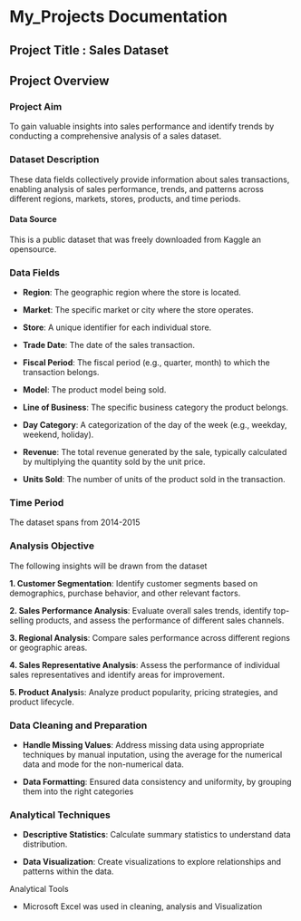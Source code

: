 # My_Projects Documentation

## Project Title : Sales Dataset

## Project Overview

### Project Aim
To gain valuable insights into sales performance and identify trends by conducting a comprehensive analysis of a sales dataset.

### Dataset Description
These data fields collectively provide information about sales transactions, enabling analysis of sales performance, trends, and patterns across different regions, markets, stores, products, and time periods.

#### Data Source 
This is a public dataset that was freely downloaded from Kaggle an opensource.

### Data Fields
- **Region**: The geographic region where the store is located.

- **Market**: The specific market or city where the store operates.

- **Store**: A unique identifier for each individual store.

- **Trade Date**: The date of the sales transaction.

- **Fiscal Period**: The fiscal period (e.g., quarter, month) to which the transaction belongs.

- **Model**: The product model being sold.

- **Line of Business**: The specific business category the product belongs.

- **Day Category**: A categorization of the day of the week (e.g., weekday, weekend, holiday).

- **Revenue**: The total revenue generated by the sale, typically calculated by multiplying the quantity sold by the unit price.

- **Units Sold**: The number of units of the product sold in the transaction.

### Time Period
The dataset spans from 2014-2015 
 
### Analysis Objective
The following insights will be drawn from the dataset

**1. Customer Segmentation**: Identify customer segments based on demographics, purchase behavior, and other relevant factors.

**2. Sales Performance Analysis**: Evaluate overall sales trends, identify top-selling products, and assess the performance of different sales channels.

**3. Regional Analysis**: Compare sales performance across different regions or geographic areas.

**4. Sales Representative Analysis**: Assess the performance of individual sales representatives and identify areas for improvement.

**5. Product Analysi**s: Analyze product popularity, pricing strategies, and product lifecycle.

### Data Cleaning and Preparation

- **Handle Missing Values**: Address missing data using appropriate techniques by manual inputation, using the average for the numerical data and mode for the non-numerical data.

- **Data Formatting**: Ensured data consistency and uniformity, by grouping them into the right categories

### Analytical Techniques

- **Descriptive Statistics**: Calculate summary statistics  to understand data distribution.

- **Data Visualization**: Create visualizations to explore relationships and patterns within the data.

Analytical Tools 
- Microsoft Excel was used in cleaning, analysis and Visualization
  

